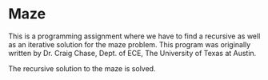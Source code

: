 # Maze
This is a programming assignment where we have to find a recursive as well as an iterative solution for the maze problem. This program was originally written by Dr. Craig Chase, Dept. of ECE, The University of Texas at Austin.

The recursive solution to the maze is solved.
